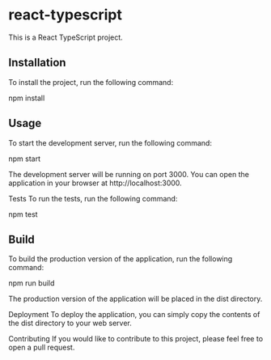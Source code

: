 # react-typescript

This is a React TypeScript project.

## Installation

To install the project, run the following command:

npm install

## Usage

To start the development server, run the following command:

npm start

The development server will be running on port 3000. You can open the application in your browser at http://localhost:3000.

Tests
To run the tests, run the following command:

npm test


## Build

To build the production version of the application, run the following command:

npm run build

The production version of the application will be placed in the dist directory.

Deployment
To deploy the application, you can simply copy the contents of the dist directory to your web server.

Contributing
If you would like to contribute to this project, please feel free to open a pull request.
